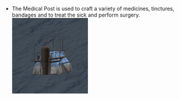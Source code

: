 - The Medical Post is used to craft a variety of medicines, tinctures, bandages and to treat the sick and perform surgery.
![](../assets/images/medictent.png)